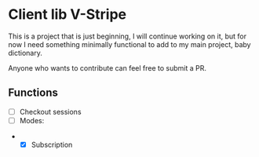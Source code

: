 # Client lib V-Stripe

This is a project that is just beginning, I will continue working on it, but for now I need something minimally functional to add to my main project, baby dictionary.

Anyone who wants to contribute can feel free to submit a PR.


## Functions

- [ ] Checkout sessions
- [ ] Modes:
- - [X] Subscription

